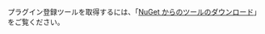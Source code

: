 プラグイン登録ツールを取得するには、「[NuGet からのツールのダウンロード](../developer/common-data-service/download-tools-nuget.md)」をご覧ください。